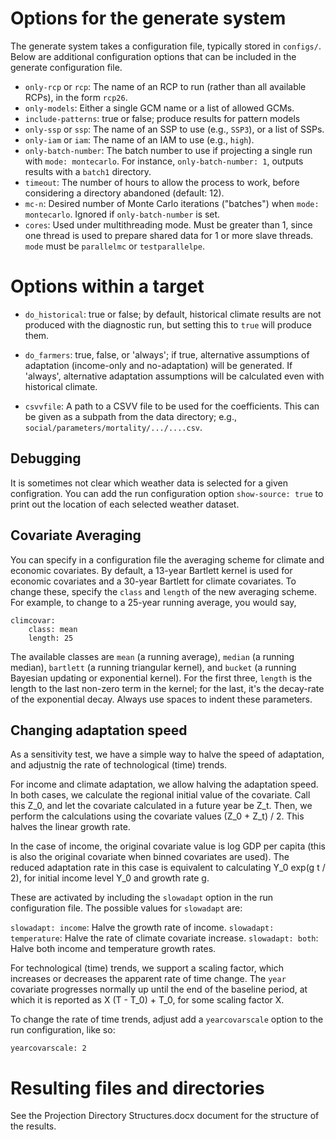# Options for the generate system

The generate system takes a configuration file, typically stored in
`configs/`.  Below are additional configuration options that can be
included in the generate configuration file.

 - `only-rcp` or `rcp`: The name of an RCP to run (rather than all available
   RCPs), in the form `rcp26`.
 - `only-models`: Either a single GCM name or a list of allowed GCMs.
 - `include-patterns`: true or false; produce results for pattern models
 - `only-ssp` or `ssp`: The name of an SSP to use (e.g., `SSP3`), or a list of SSPs.
 - `only-iam` or `iam`: The name of an IAM to use (e.g., `high`).
 - `only-batch-number`: The batch number to use if projecting a single run with 
   `mode: montecarlo`. For instance, `only-batch-number: 1`, outputs results with a 
   `batch1` directory.
 - `timeout`: The number of hours to allow the process to work, before
   considering a directory abandoned (default: 12).
 - `mc-n`: Desired number of Monte Carlo iterations ("batches") when 
    `mode: montecarlo`. Ignored if `only-batch-number` is set.
 - `cores`: Used under multithreading mode. Must be greater than 1,
   since one thread is used to prepare shared data for 1 or more slave
   threads. `mode` must be `parallelmc` or `testparallelpe`.

# Options within a target

 - `do_historical`: true or false; by default, historical climate
   results are not produced with the diagnostic run, but setting this
   to `true` will produce them.

 - `do_farmers`: true, false, or 'always'; if true, alternative
   assumptions of adaptation (income-only and no-adaptation) will be
   generated.  If 'always', alternative adaptation assumptions will be
   calculated even with historical climate.

 - `csvvfile`: A path to a CSVV file to be used for the coefficients.
   This can be given as a subpath from the data directory; e.g.,
   `social/parameters/mortality/.../....csv`.

## Debugging

It is sometimes not clear which weather data is selected for a given
configration. You can add the run configuration option `show-source:
true` to print out the location of each selected weather dataset.

## Covariate Averaging

You can specify in a configuration file the averaging scheme for
climate and economic covariates.  By default, a 13-year Bartlett
kernel is used for economic covariates and a 30-year Bartlett for
climate covariates.  To change these, specify the `class` and `length`
of the new averaging scheme.  For example, to change to a 25-year
running average, you would say,
```
climcovar:
    class: mean
    length: 25
```

The available classes are `mean` (a running average), `median` (a
running median), `bartlett` (a running triangular kernel), and
`bucket` (a running Bayesian updating or exponential kernel).  For the
first three, `length` is the length to the last non-zero term in the
kernel; for the last, it's the decay-rate of the exponential decay.
Always use spaces to indent these parameters.

## Changing adaptation speed

As a sensitivity test, we have a simple way to halve the speed of
adaptation, and adjustnig the rate of technological (time)
trends.

For income and climate adaptation, we allow halving the adaptation
speed.  In both cases, we calculate the regional initial value of the
covariate. Call this Z_0, and let the covariate calculated in a future
year be Z_t. Then, we perform the calculations using the covariate
values (Z_0 + Z_t) / 2. This halves the linear growth rate.

In the case of income, the original covariate value is log GDP per
capita (this is also the original covariate when binned covariates are
used). The reduced adaptation rate in this case is equivalent to
calculating Y_0 exp(g t / 2), for initial income level Y_0 and growth
rate g.

These are activated by including the `slowadapt` option in the run
configuration file. The possible values for `slowadapt` are:

`slowadapt: income`: Halve the growth rate of income.
`slowadapt: temperature`: Halve the rate of climate covariate increase.
`slowadapt: both`: Halve both income and temperature growth rates.

For technological (time) trends, we support a scaling factor, which
increases or decreases the apparent rate of time change. The `year`
covariate progresses normally up until the end of the baseline period,
at which it is reported as X (T - T_0) + T_0, for some scaling factor
X.

To change the rate of time trends, adjust add a `yearcovarscale`
option to the run configuration, like so:

```
yearcovarscale: 2
```

# Resulting files and directories

See the Projection Directory Structures.docx document for the
structure of the results.
